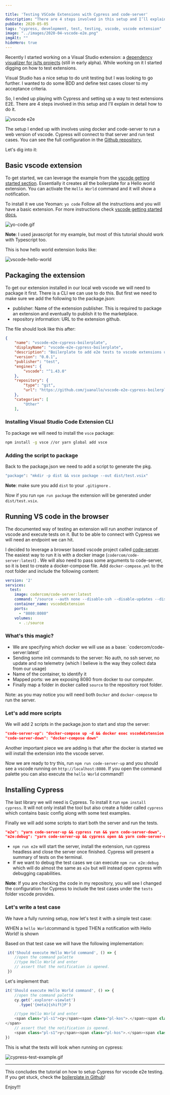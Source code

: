 ```yaml
---

title: 'Testing VSCode Extensions with Cypress and code-server'
description: "There are 4 steps involved in this setup and I’ll explain in detail how to do it."
pubDate: 2020-05-05
tags: "cypress, development, test, testing, vscode, vscode extension"
image: "../images/2020-04-vscode-e2e.png"
imgAlt: ""
hideHero: true
---
```

Recently I started working on a Visual Studio extension: a [dependency visualizer for js/ts projects](https://marketplace.visualstudio.com/items?itemName=juanallo.vscode-dependency-cruiser&ssr=false#overview) (still in early alpha). While working on it I started digging on how to test extensions.

Visual Studio has a nice setup to do unit testing but I was looking to go further. I wanted to do some BDD and define test cases closer to my acceptance criteria.

So, I ended up playing with Cypress and setting up a way to test extensions E2E. There are 4 steps involved in this setup and I'll explain in detail how to do it.

![vscode e2e](../images/2020-04-vscode-e2e.png)

The setup I ended up with involves using docker and code-server to run a web version of vscode. Cypress will connect to that server and run test cases. You can see the full configuration in the [Github repository.](https://github.com/juanallo/vscode-e2e-cypress-boilerplate)

Let's dig into it:

## Basic vscode extension

To get started, we can leverage the example from the [vscode getting started section](https://code.visualstudio.com/api/get-started/your-first-extension). Essentially it creates all the boilerplate for a Hello world extension. You can activate the `Hello World` command and it will show a notification.

To install it we use Yeoman: `yo code` Follow all the instructions and you will have a basic extension. For more instructions check [vscode getting started docs.](https://code.visualstudio.com/api/get-started/your-first-extension)

![yo-code.gif](../images/2020-05-yo-code.gif)

**Note**: I used javascript for my example, but most of this tutorial should work with Typescript too.

This is how hello world extension looks like:

![vscode-hello-world](../images/2020-05-vscode-hello-world.gif)

## Packaging the extension

To get our extension installed in our local web vscode we will need to package it first. There is a CLI we can use to do this. But first we need to make sure we add the following to the package.json:

- publisher: Name of the extension publisher. This is required to package an extension and eventually to publish it to the marketplace.
- repository information: URL to the extension github.

The file should look like this after:

```json
{
    "name": "vscode-e2e-cypress-boilerplate",
    "displayName": "vscode-e2e-cypress-boilerplate",
    "description": "Boilerplate to add e2e tests to vscode extensions using Cypress.io and code-server",
    "version": "0.0.1",
    "publisher": "test",
    "engines": {
        "vscode": "^1.43.0"
    },
    "repository": {
        "type": "git",
        "url": "https://github.com/juanallo/vscode-e2e-cypress-boilerplate.git"
    },
    "categories": [
        "Other"
    ],
```

### Installing Visual Studio Code Extension CLI

To package we will need to install the `vsce` package:

```bash
npm install -g vsce //or yarn global add vsce
```

### Adding the script to package

Back to the package.json we need to add a script to generate the pkg.

```bash
"package": "mkdir -p dist && vsce package --out dist/test.vsix"
```

**Note**: make sure you add `dist` to your `.gitignore` .

Now if you run `npm run package` the extension will be generated under `dist/test.vsix`.

## Running VS code in the browser

The documented way of testing an extension will run another instance of vscode and execute tests on it. But to be able to connect with Cypress we will need an endpoint we can hit.

I decided to leverage a browser based vscode project called [code-server](https://github.com/cdr/code-server). The easiest way to run it is with a docker image (`codercom/code-server:latest`) . We will also need to pass some arguments to code-server, so it is best to create a docker-compose file. Add `docker-compose.yml` to the root folder and include the following content:

```yml
version: '2'
services:
  test:
    image: codercom/code-server:latest
    command: "/source --auth none --disable-ssh --disable-updates --disable-telemetry"
    container_name: vscodeExtension
    ports:
      - "8080:8080"
    volumes:
      - .:/source
```

### What's this magic?

- We are specifying which docker we will use as a base: \`codercom/code-server:latest\`
- Sending some init commands to the server: No auth, no ssh server, no update and no telemetry (which I believe is the way they collect data from our usage)
- Name of the container, to identify it
- Mapped ports: we are exposing 8080 from docker to our computer.
- Finally map a folder in docker called `source` to the repository root folder.

Note: as you may notice you will need both `Docker` and `docker-compose` to run the server.

### Let's add more scripts

We will add 2 scripts in the package.json to start and stop the server:

```json
"code-server-up": "docker-compose up -d && docker exec vscodeExtension code-server --install-extension /source/dist/test.vsix",
"code-server-down": "docker-compose down"
```

Another important piece we are adding is that after the docker is started we will install the extension into the vscode server.

Now we are ready to try this, run `npm run code-server-up` and you should see a vscode running on `http://localhost:8080`. If you open the command palette you can also execute the `hello World` command!!

## Installing Cypress

The last library we will need is Cypress. To install it run `npm install cypress`. It will not only install the tool but also create a folder called `cypress` which contains basic config along with some test examples.

Finally we will add some scripts to start both the server and run the tests.

```json
"e2e": "yarn code-server-up && cypress run && yarn code-server-down",
"e2e:debug": "yarn code-server-up && cypress open && yarn code-server-down"
```

- `npm run e2e` will start the server, install the extension, run cypress headless and close the server once finished. Cypress will present a summary of tests on the terminal.
- If we want to debug the test cases we can execute `npm run e2e:debug` which will do almost the same as `e2e` but will instead open cypress with debugging capabilities.

**Note**: If you are checking the code in my repository, you will see I changed the configuration for Cypress to include the test cases under the `tests` folder vscode provides.

### Let's write a test case

We have a fully running setup, now let's test it with a simple test case:

<p class="note">
WHEN a <code>hello World</code>command is typed THEN a notification with Hello World! is shown
</p>

Based on that test case we will have the following implementation:

```js
 it('Should execute Hello World command', () => {
    //open the command palette
    //type Hello World and enter
    // assert that the notification is opened.
 })
```

Let's implement that:

```js
it('Should execute Hello World command', () => {
    //open the command palette
    cy.get('.explorer-viewlet')
      .type('{meta}{shift}P')

    //type Hello World and enter
    <span class="pl-s1">cy</span><span class="pl-kos">.</span><span class="pl-en">focused</span><span class="pl-kos">(</span><span class="pl-kos">)</span><span class="pl-kos">.</span><span class="pl-en">type</span><span class="pl-kos">(</span><span class="pl-s1">'Hello World'</span><span class="pl-kos">)
</span>
    // assert that the notification is opened.
    <span class="pl-s1">y</span><span class="pl-kos">.</span><span class="pl-en">findByText</span><span class="pl-kos">(</span><span class="pl-s">'Hello World!'</span><span class="pl-kos">)</span><span class="pl-kos">.</span><span class="pl-en">should</span><span class="pl-kos">(</span><span class="pl-s">'exist'</span><span class="pl-kos">)</span>
})
```

This is what the tests will look when running on cypress:

![cypress-test-example.gif](../images/2020-05-cypress-test-example.gif)

---

This concludes the tutorial on how to setup Cypress for vscode e2e testing. If you get stuck, check the [boilerplate in Github](https://github.com/juanallo/vscode-e2e-cypress-boilerplate)!

Enjoy!!!
